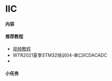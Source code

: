 # IIC

#### 内容

#### 推荐教程
- [视频教程](https://www.bilibili.com/video/BV1Sy4y1y7B1?p=8&vd_source=baa784078e67e28c38d26cf6881f8357)
- WTR2021夏季STM32培训04-串口IICDACADC
- 
#### 小任务